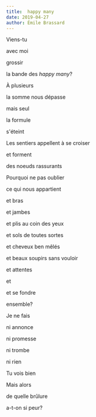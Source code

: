 ```yaml
---
title:  happy many
date: 2019-04-27
author: Émile Brassard
---
```


Viens-tu

avec moi

grossir

la bande des *happy many*?

À plusieurs

la somme nous dépasse

mais seul

la formule

s'éteint

Les sentiers appellent à se croiser

et forment

des noeuds rassurants

Pourquoi ne pas oublier 

ce qui nous appartient

et bras

et jambes

et plis au coin des yeux

et sols de toutes sortes

et cheveux ben mêlés

et beaux soupirs sans vouloir

et attentes

et 

et se fondre

ensemble?

Je ne fais 

ni annonce

ni promesse

ni trombe

ni rien

Tu vois bien

Mais alors

de quelle brûlure

a-t-on si peur?